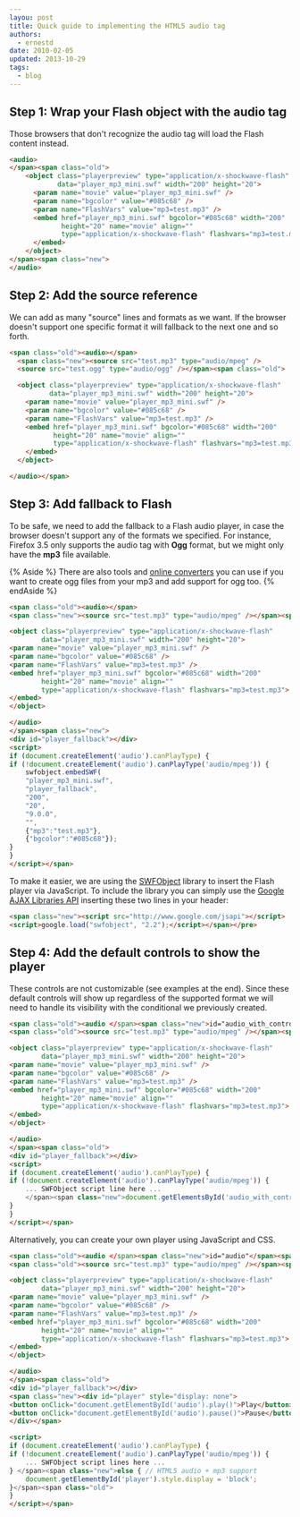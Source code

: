 ```yaml
---
layou: post
title: Quick guide to implementing the HTML5 audio tag
authors:
  - ernestd
date: 2010-02-05
updated: 2013-10-29
tags:
  - blog
---
```


## Step 1: Wrap your Flash object with the audio tag

Those browsers that don't recognize the audio tag will load the Flash content instead.

```html
<audio>
</span><span class="old">
    <object class="playerpreview" type="application/x-shockwave-flash"
            data="player_mp3_mini.swf" width="200" height="20">
      <param name="movie" value="player_mp3_mini.swf" />
      <param name="bgcolor" value="#085c68" />
      <param name="FlashVars" value="mp3=test.mp3" />
      <embed href="player_mp3_mini.swf" bgcolor="#085c68" width="200"
             height="20" name="movie" align=""
             type="application/x-shockwave-flash" flashvars="mp3=test.mp3">
      </embed>
    </object>
</span><span class="new">
</audio>
```

## Step 2: Add the source reference

We can add as many "source" lines and formats as we want. If the browser doesn't support one specific format it will fallback to the next one and so forth.

```html
<span class="old"><audio></span>
  <span class="new"><source src="test.mp3" type="audio/mpeg" />
  <source src="test.ogg" type="audio/ogg" /></span><span class="old">

  <object class="playerpreview" type="application/x-shockwave-flash"
          data="player_mp3_mini.swf" width="200" height="20">
    <param name="movie" value="player_mp3_mini.swf" />
    <param name="bgcolor" value="#085c68" />
    <param name="FlashVars" value="mp3=test.mp3" />
    <embed href="player_mp3_mini.swf" bgcolor="#085c68" width="200"
           height="20" name="movie" align=""
           type="application/x-shockwave-flash" flashvars="mp3=test.mp3">
    </embed>
  </object>

</audio></span>
```

## Step 3: Add fallback to Flash

To be safe, we need to add the fallback to a Flash audio player, in case the browser doesn't support any of the formats we specified. For instance, Firefox 3.5 only supports the audio tag with __Ogg__ format, but we might only have the __mp3__ file available.

{% Aside %}
There are also tools and [online converters](http://audio.online-convert.com/convert-to-ogg) you can use if you want to create ogg files from your mp3 and add support for ogg too.
{% endAside %}

```html
<span class="old"><audio></span>
<span class="new"><source src="test.mp3" type="audio/mpeg" /></span><span class="old">

<object class="playerpreview" type="application/x-shockwave-flash"
        data="player_mp3_mini.swf" width="200" height="20">
<param name="movie" value="player_mp3_mini.swf" />
<param name="bgcolor" value="#085c68" />
<param name="FlashVars" value="mp3=test.mp3" />
<embed href="player_mp3_mini.swf" bgcolor="#085c68" width="200"
        height="20" name="movie" align=""
        type="application/x-shockwave-flash" flashvars="mp3=test.mp3">
</embed>
</object>

</audio>
</span><span class="new">
<div id="player_fallback"></div>
<script>
if (document.createElement('audio').canPlayType) {
if (!document.createElement('audio').canPlayType('audio/mpeg')) {
    swfobject.embedSWF(
    "player_mp3_mini.swf",
    "player_fallback",
    "200",
    "20",
    "9.0.0",
    "",
    {"mp3":"test.mp3"},
    {"bgcolor":"#085c68"});
}
}
</script></span>
```

To make it easier, we are using the [SWFObject](http://code.google.com/p/swfobject/) library to insert the Flash player via JavaScript. To include the library you can simply use the [Google AJAX Libraries API](http://code.google.com/apis/ajaxlibs/) inserting these two lines in your header:

```html
<span class="new"><script src="http://www.google.com/jsapi"></script>
<script>google.load("swfobject", "2.2");</script></span></pre>
```

## Step 4: Add the default controls to show the player

These controls are not customizable (see examples at the end). Since these default controls will show up regardless of the supported format we will need to handle its visibility with the conditional we previously created.

```html
<span class="old"><audio </span><span class="new">id="audio_with_controls" controls</span><span class="old">></span>
<span class="old"><source src="test.mp3" type="audio/mpeg" /></span><span class="old">

<object class="playerpreview" type="application/x-shockwave-flash"
        data="player_mp3_mini.swf" width="200" height="20">
<param name="movie" value="player_mp3_mini.swf" />
<param name="bgcolor" value="#085c68" />
<param name="FlashVars" value="mp3=test.mp3" />
<embed href="player_mp3_mini.swf" bgcolor="#085c68" width="200"
        height="20" name="movie" align=""
        type="application/x-shockwave-flash" flashvars="mp3=test.mp3">
</embed>
</object>

</audio>
</span><span class="old">
<div id="player_fallback"></div>
<script>
if (document.createElement('audio').canPlayType) {
if (!document.createElement('audio').canPlayType('audio/mpeg')) {
    ... SWFObject script line here ...
    </span><span class="new">document.getElementsById('audio_with_controls').style.display = 'none';</span><span class="old">
}
}
</script></span>
```

Alternatively, you can create your own player using JavaScript and CSS.
```html
<span class="old"><audio </span><span class="new">id="audio"</span><span class="old">></span>
<span class="old"><source src="test.mp3" type="audio/mpeg" /></span><span class="old">

<object class="playerpreview" type="application/x-shockwave-flash"
        data="player_mp3_mini.swf" width="200" height="20">
<param name="movie" value="player_mp3_mini.swf" />
<param name="bgcolor" value="#085c68" />
<param name="FlashVars" value="mp3=test.mp3" />
<embed href="player_mp3_mini.swf" bgcolor="#085c68" width="200"
        height="20" name="movie" align=""
        type="application/x-shockwave-flash" flashvars="mp3=test.mp3">
</embed>
</object>

</audio>
</span><span class="old">
<div id="player_fallback"></div>
<span class="new"><div id="player" style="display: none">
<button onClick="document.getElementById('audio').play()">Play</button>
<button onClick="document.getElementById('audio').pause()">Pause</button>
</div></span>

<script>
if (document.createElement('audio').canPlayType) {
if (!document.createElement('audio').canPlayType('audio/mpeg')) {
    ... SWFObject script lines here ...
} </span><span class="new">else { // HTML5 audio + mp3 support
    document.getElementById('player').style.display = 'block';
}</span><span class="old">
}
</script></span>
```

